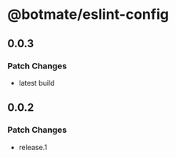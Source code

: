 # @botmate/eslint-config

## 0.0.3

### Patch Changes

- latest build

## 0.0.2

### Patch Changes

- release.1
